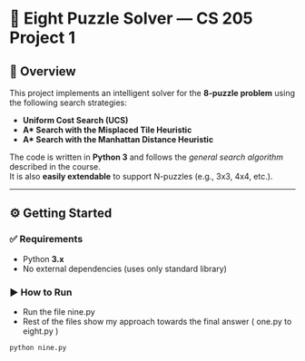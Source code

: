 # 🧠 Eight Puzzle Solver — CS 205 Project 1

## 📌 Overview

This project implements an intelligent solver for the **8-puzzle problem** using the following search strategies:

-  **Uniform Cost Search (UCS)**
-  **A\* Search with the Misplaced Tile Heuristic**
-  **A\* Search with the Manhattan Distance Heuristic**

The code is written in **Python 3** and follows the *general search algorithm* described in the course.  
It is also **easily extendable** to support N-puzzles (e.g., 3x3, 4x4, etc.).

---

## ⚙️ Getting Started

### ✅ Requirements
- Python **3.x**
- No external dependencies (uses only standard library)

### ▶️ How to Run
- Run the file nine.py
- Rest of the files show my approach towards the final answer ( one.py to eight.py ) 
```bash
python nine.py
